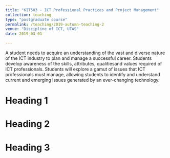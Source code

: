 ```yaml
---
title: "KIT503 - ICT Professional Practices and Project Management"
collection: teaching
type: "postgraduate course"
permalink: /teaching/2019-autumn-teaching-2
venue: "Discipline of ICT, UTAS"
date: 2019-03-01

---
```


A student needs to acquire an understanding of the vast and diverse nature of the ICT industry to plan and manage a successful career. Students develop awareness of the skills, attributes, qualitiesand values required of ICT professionals. Students will explore a gamut of issues that ICT professionals must manage, allowing students to identify and understand current and emerging issues generated by an ever-changing technology.

Heading 1
======

Heading 2
======

Heading 3
======
